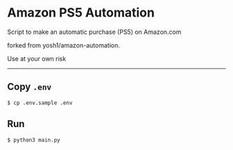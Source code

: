 # Amazon PS5 Automation

Script to make an automatic purchase (PS5) on Amazon.com

forked from yosh1/amazon-automation. 

Use at your own risk

---

## Copy `.env`

```
$ cp .env.sample .env
```

## Run

```
$ python3 main.py
```
